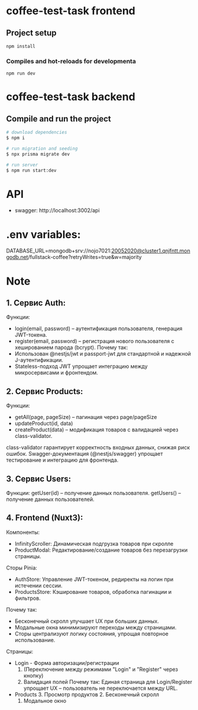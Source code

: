 # coffee-test-task frontend

## Project setup
```
npm install
```

### Compiles and hot-reloads for developmenta
```
npm run dev
```

# coffee-test-task backend

## Compile and run the project

```bash
# download dependencies
$ npm i

# run migration and seeding
$ npx prisma migrate dev

# run server
$ npm run start:dev
```

# API

- swagger: http://localhost:3002/api

# .env variables:

DATABASE_URL=mongodb+srv://nojo7021:20052020@cluster1.qnjfntt.mongodb.net/fullstack-coffee?retryWrites=true&w=majority

# Note

## 1. Сервис Auth:
Функции:
 - login(email, password) – аутентификация пользователя, генерация JWT-токена.
 - register(email, password) – регистрация нового пользователя с хешированием парода (bcrypt).
Почему так:
 - Использован @nestjs/jwt и passport-jwt для стандартной и надежной J-аутентификации.
 - Stateless-подход JWT упрощает интеграцию между микросервисами и фронтендом.
## 2. Сервис Products:
Функции:
 - getAll(page, pageSize) – пагинация через page/pageSize
 - updateProduct(id, data) 
 - createProduct(data) – модификация товаров с валидацией через class-validator.

class-validator гарантирует корректность входных данных, снижая риск ошибок.
Swagger-документация (@nestjs/swagger) упрощает тестирование и интеграцию для фронтенда.

## 3. Сервис Users:
Функции:
getUser(id) – получение данных пользователя.
getUsers() – получение данных пользователей.


## 4. Frontend (Nuxt3):
Компоненты:
 - InfinityScroller: Динамическая подгрузка товаров при скролле
 - ProductModal: Редактирование/создание товаров без перезагрузки страницы.

Сторы Pinia:
 - AuthStore: Управление JWT-токеном, редиректы на логин при истечении сессии.
 - ProductsStore: Кэширование товаров, обработка пагинации и фильтров.

Почему так:

 - Бесконечный скролл улучшает UX при больших данных.
 - Модальные окна минимизируют переходы между страницами.
 - Сторы централизуют логику состояния, упрощая повторное использование.

 Страницы:

 - Login - Форма авторизации/регистрации 
    1. (Переключение между режимами "Login" и "Register" через кнопку)
    2. Валидация полей
    Почему так: Единая страница для Login/Register упрощает UX – пользователь не переключается между URL.
 - Products 
    3. Просмотр продуктов
    2. Бесконечный скролл
    1. Модальное окно
